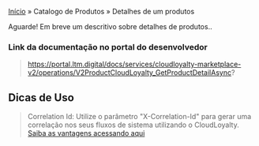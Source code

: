 [Início](/readme.md) &raquo; Catalogo de Produtos &raquo; Detalhes de um produtos

Aguarde! Em breve um descritivo sobre detalhes de produtos..

### Link da documentação no portal do desenvolvedor

> https://portal.ltm.digital/docs/services/cloudloyalty-marketplace-v2/operations/V2ProductCloudLoyalty_GetProductDetailAsync?

## Dicas de Uso

> Correlation Id: Utilize o parâmetro "X-Correlation-Id" para gerar uma correlação nos seus fluxos de sistema utilizando o CloudLoyalty.
[Saiba as vantagens acessando aqui](/tips/readme.md)